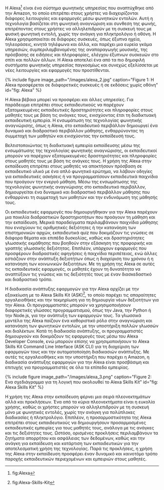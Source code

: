 
Η Alexa[^1] είναι ένα σύστημα φωνητικής υπηρεσίας που αναπτύχθηκε από την Amazon, το οποίο επιτρέπει στους χρήστες να διαχειρίζονται διάφορες λειτουργίες και εφαρμογές μέσω φωνητικών εντολών. Αυτή η τεχνολογία βασίζεται στη φωνητική αναγνώριση και συνθεση της φωνής, επιτρέποντας στους χρήστες να αλληλεπιδρούν με τη συσκευή τους με φυσική φωνητική εντολή, χωρίς την ανάγκη για πληκτρολόγιο ή οθόνη. Η Alexa χρησιμοποιείται σε διάφορες συσκευές, όπως έξυπνα ηχεία, τηλεοράσεις, κινητά τηλέφωνα και άλλα, και παρέχει μια ευρεία γκάμα υπηρεσιών, συμπεριλαμβανομένης της αναπαραγωγής μουσικής, της πρόσβασης σε ειδήσεις και πληροφορίες, ελέγχου έξυπνων συσκευών στο σπίτι και πολλών άλλων. Η Alexa αποτελεί ένα από τα πιο δημοφιλή συστήματα φωνητικής υπηρεσίας παγκοσμίως και συνεχώς εξελίσσεται με νέες λειτουργίες και εφαρμογές που προστίθενται. 

{% include figure image_path="/images/alexa_2.jpg" caption="Figure 1: Η Alexa προσφέρεται σε διάφορετικές συσκευές ή σε εκδόσεις χωρίς οθόνη" id="fig: Alexa" %}

Η Alexa βέβαια μπορεί να προσφέρει και άλλες υπηρεσίες. Για παράδειγμα επιτρέπει στους εκπαιδευτικούς να παρέχουν εξατομικευμένες εκπαιδευτικές δραστηριότητες και πληροφορίες στους μαθητές τους με βάση τις ανάγκες τους, ενισχύοντας έτσι τη διαδικτυακή εκπαιδευτική εμπειρία. Η ενσωμάτωση της τεχνολογίας φωνητικής αναγνώρισης, όπως η Alexa, στο εκπαιδευτικό περιβάλλον δημιουργεί ένα δυναμικό και διαδραστικό περιβάλλον μάθησης, ενθαρρύνοντας τη συμμετοχή των μαθητών και ενισχύοντας την εκπαίδευσή τους.

Βελτιστοποιώντας τη διαδικτυακή εμπειρία εκπαίδευσης μέσω της ενσωμάτωσης της τεχνολογίας φωνητικής αναγνώρισης, οι εκπαιδευτικοί μπορούν να παρέχουν εξατομικευμένες δραστηριότητες και πληροφορίες στους μαθητές τους με βάση τις ανάγκες τους. Η χρήση της Alexa στην εκπαίδευση επιτρέπει στους μαθητές να αποκτήσουν πρόσβαση σε εκπαιδευτικό υλικό με ένα απλό φωνητικό ερώτημα, να λάβουν οδηγίες για εκπαιδευτικές ασκήσεις ή να προγραμματίσουν εκπαιδευτικά παιχνίδια που προάγουν την ενεργό μάθηση. Μέσω της ενσωμάτωσης της τεχνολογίας φωνητικής αναγνώρισης στο εκπαιδευτικό περιβάλλον, δημιουργείται ένα δυναμικό και διαδραστικό περιβάλλον μάθησης που ενθαρρύνει τη συμμετοχή των μαθητών και την ενδυνάμωση της μάθησής τους.

Οι εκπαιδευτικές εφαρμογές που δημιουργήθηκαν για την Alexa παρέχουν μια ποικιλία διαδραστικών δραστηριοτήτων που προάγουν τη μάθηση και την εκπαίδευση. Μερικά παραδείγματα περιλαμβάνουν παιχνίδια μάθησης που ενισχύουν τις αριθμητικές δεξιότητες ή την κατανόηση των επιστημονικών αρχών, εκπαιδευτικά quiz που δοκιμάζουν τις γνώσεις σε διάφορα θέματα και επιπέδα δυσκολίας, καθώς και δραστηριότητες γλωσσικής εκμάθησης που βοηθούν στην εξάσκηση της προφορικής και γραπτής γλωσσικής δεξιότητας. Επιπλέον, υπάρχουν εφαρμογές που προσφέρουν διαδραστικές αφηγήσεις ή παιχνίδια περιπέτειας, ενώ άλλες εστιάζουν στην ανάπτυξη δεξιοτήτων όπως η διαχείριση του χρόνου ή η κατανόηση των κοινωνικών δεξιοτήτων. Με τη χρήση της Alexa σε αυτές τις εκπαιδευτικές εφαρμογές, οι μαθητές έχουν τη δυνατότητα να αναπτύξουν τις γνώσεις και τις δεξιότητές τους με έναν διασκεδαστικό και διαδραστικό τρόπο.

Η διαδικασία ανάπτυξης εφαρμογών για την Alexa αρχίζει με την εξοικείωση με το Alexa Skills Kit (ASK)[^2], το οποίο παρέχει τις απαραίτητες εργαλειοθήκες και την τεκμηρίωση για τη δημιουργία νέων δεξιοτήτων για την Alexa. Οι προγραμματιστές μπορούν να χρησιμοποιήσουν διαφορετικές γλώσσες προγραμματισμού, όπως την Java, την Python ή την Node.js, για την ανάπτυξη των εφαρμογών τους. Τα γλωσσικά μοντέλα της Alexa παίζουν ένα καθοριστικό ρόλο στην αναγνώριση και κατανόηση των φωνητικών εντολών, με την υποστήριξη πολλών γλωσσών και διαλέκτων. Κατά τη διαδικασία ανάπτυξης, οι προγραμματιστές δημιουργούν και δοκιμάζουν τις εφαρμογές τους μέσω του Alexa Developer Console, ενώ μπορούν επίσης να χρησιμοποιήσουν το Alexa Skills Kit Command Line Interface (ASK CLI) για τη διαχείριση των εφαρμογών τους και την αυτοματοποίηση διαδικασιών ανάπτυξης. Με αυτές τις εργαλειοθήκες και την υποστήριξη που παρέχει η Amazon, η διαδικασία ανάπτυξης εφαρμογών για την Alexa είναι προσβάσιμη και επιτυχής για προγραμματιστές σε όλα τα επίπεδα εμπειρίας.

{% include figure image_path="/images/alexa_3.png" caption="Figure 2: Ενα σχεδιάγραμμα για τη λογική που ακολουθεί το Alexa Skills Kit" id="fig: Alexa Skills Kit" %}

Η χρήση της Alexa στην εκπαίδευση φέρνει μια σειρά πλεονεκτημάτων αλλά και προκλήσεων. Ένα από τα κύρια πλεονεκτήματα είναι η ευκολία χρήσης, καθώς οι χρήστες μπορούν να αλληλεπιδρούν με τη συσκευή μόνο με φωνητικές εντολές, χωρίς την ανάγκη για πολύπλοκες διαδικασίες ή πληκτρολόγιο. Επιπλέον, η προσαρμοστικότητα της Alexa επιτρέπει στους εκπαιδευτικούς να δημιουργήσουν προσαρμοσμένες εκπαιδευτικές εμπειρίες για τους μαθητές τους, ανάλογα με τις ανάγκες και τις δεξιότητες τους. Ωστόσο, ορισμένες προκλήσεις περιλαμβάνουν τα ζητήματα απορρήτου και ασφάλειας των δεδομένων, καθώς και την ανάγκη για εκπαίδευση και κατάρτιση των εκπαιδευτικών για την αποτελεσματική χρήση της τεχνολογίας. Παρά τις προκλήσεις, η χρήση της Alexa στην εκπαίδευση προσφέρει έναν δυναμικό και καινοτόμο τρόπο παροχής εκπαιδευτικών περιεχομένων και εμπειριών στους μαθητές.


  

[^1]: fig:Alexa

[^2]: fig:Alexa-Skills-Kit
